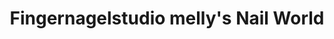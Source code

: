 ---
title: "Fingernagelstudio melly's Nail World"
url: /calberlah/fingernagelstudio-mellys-nail-world/
shop: Kosmetik
---